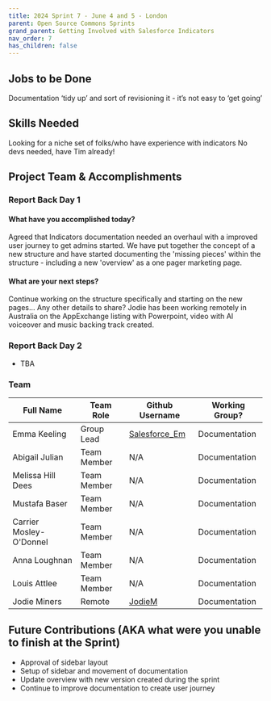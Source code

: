 ```yaml
---
title: 2024 Sprint 7 - June 4 and 5 - London
parent: Open Source Commons Sprints
grand_parent: Getting Involved with Salesforce Indicators
nav_order: 7
has_children: false
---
```


## Jobs to be Done

Documentation ‘tidy up’ and sort of revisioning it - it’s not easy to ‘get going’

## Skills Needed

Looking for a niche set of folks/who have experience with indicators
No devs needed, have Tim already!


## Project Team & Accomplishments

### Report Back Day 1

#### What have you accomplished today?
Agreed that Indicators documentation needed an overhaul with a improved user journey to get admins started. We have put together the concept of a new structure and have started documenting the 'missing pieces' within the structure - including a new 'overview' as a one pager marketing page.

#### What are your next steps?
Continue working on the structure specifically and starting on the new pages...
Any other details to share?
Jodie has been working remotely in Australia on the AppExchange listing with Powerpoint, video with AI voiceover and music backing track created.

### Report Back Day 2

* TBA 

### Team

Full Name            | Team Role     | Github Username                                    | Working Group? 
------------         | ------------- | -------------                                      |-------------   
Emma Keeling | Group Lead | [Salesforce_Em](https://github.com/Salesforce-Em)| Documentation
Abigail Julian | Team Member | N/A | Documentation
Melissa Hill Dees | Team Member | N/A | Documentation
Mustafa Baser | Team Member | N/A | Documentation
Carrier Mosley-O'Donnel | Team Member | N/A | Documentation
Anna Loughnan | Team Member | N/A | Documentation
Louis Attlee | Team Member | N/A | Documentation
Jodie Miners | Remote | [JodieM](https://github.com/JodieM) | Documentation


## Future Contributions (AKA what were you unable to finish at the Sprint)

* Approval of sidebar layout
* Setup of sidebar and movement of documentation
* Update overview with new version created during the sprint
* Continue to improve documentation to create user journey

